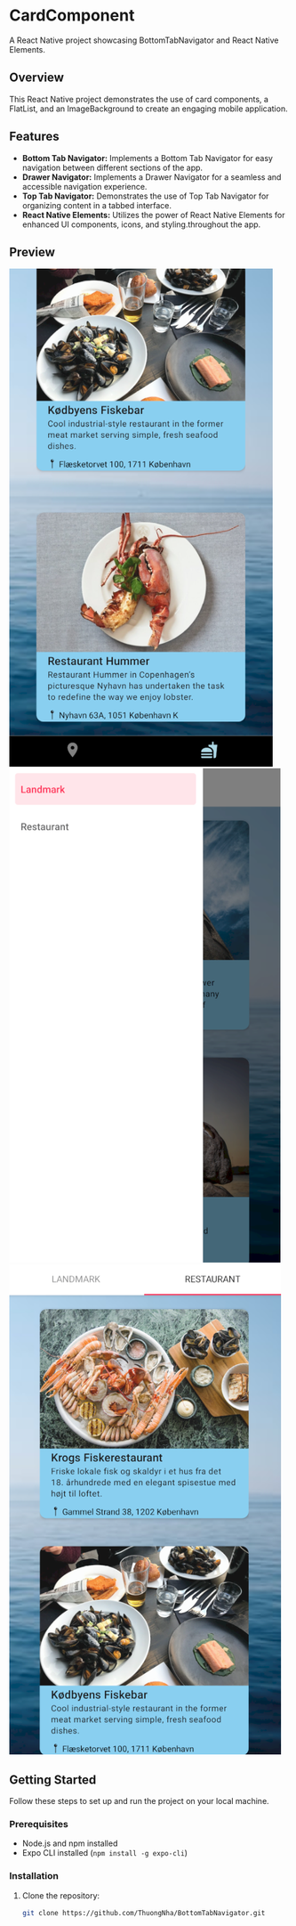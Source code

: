 # CardComponent

A React Native project showcasing BottomTabNavigator and React Native Elements.

## Overview

This React Native project demonstrates the use of card components, a FlatList, and an ImageBackground to create an engaging mobile application.

## Features

- **Bottom Tab Navigator:** Implements a Bottom Tab Navigator for easy navigation between different sections of the app.
- **Drawer Navigator:** Implements a Drawer Navigator for a seamless and accessible navigation experience.
- **Top Tab Navigator:** Demonstrates the use of Top Tab Navigator for organizing content in a tabbed interface.
- **React Native Elements:** Utilizes the power of React Native Elements for enhanced UI components, icons, and styling.throughout the app.

## Preview

![Screenshot 2](src/images/screenshots/Screenshot2.PNG)
![Screenshot 2](src/images/screenshots/Screenshot3.PNG)
![Screenshot 2](src/images/screenshots/Screenshot4.PNG)

## Getting Started

Follow these steps to set up and run the project on your local machine.

### Prerequisites

- Node.js and npm installed
- Expo CLI installed (`npm install -g expo-cli`)

### Installation

1. Clone the repository:
   ```bash
   git clone https://github.com/ThuongNha/BottomTabNavigator.git
